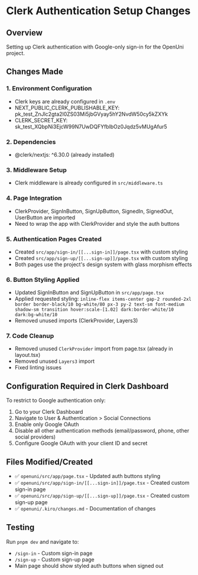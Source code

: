 # Clerk Authentication Setup Changes

## Overview
Setting up Clerk authentication with Google-only sign-in for the OpenUni project.

## Changes Made

### 1. Environment Configuration
- Clerk keys are already configured in `.env`
- NEXT_PUBLIC_CLERK_PUBLISHABLE_KEY: pk_test_ZnJlc2gta2l0ZS03Mi5jbGVyay5hY2NvdW50cy5kZXYk
- CLERK_SECRET_KEY: sk_test_XQbpNi3EjcW99N7UwDQFYfblbOz0Jqdz5vMUgAfur5

### 2. Dependencies
- @clerk/nextjs: ^6.30.0 (already installed)

### 3. Middleware Setup
- Clerk middleware is already configured in `src/middleware.ts`

### 4. Page Integration
- ClerkProvider, SignInButton, SignUpButton, SignedIn, SignedOut, UserButton are imported
- Need to wrap the app with ClerkProvider and style the auth buttons

### 5. Authentication Pages Created
- Created `src/app/sign-in/[[...sign-in]]/page.tsx` with custom styling
- Created `src/app/sign-up/[[...sign-up]]/page.tsx` with custom styling
- Both pages use the project's design system with glass morphism effects

### 6. Button Styling Applied
- Updated SignInButton and SignUpButton in `src/app/page.tsx`
- Applied requested styling: `inline-flex items-center gap-2 rounded-2xl border border-black/10 bg-white/80 px-3 py-2 text-sm font-medium shadow-sm transition hover:scale-[1.02] dark:border-white/10 dark:bg-white/10`
- Removed unused imports (ClerkProvider, Layers3)

### 7. Code Cleanup
- Removed unused `ClerkProvider` import from page.tsx (already in layout.tsx)
- Removed unused `Layers3` import
- Fixed linting issues

## Configuration Required in Clerk Dashboard
To restrict to Google authentication only:
1. Go to your Clerk Dashboard
2. Navigate to User & Authentication > Social Connections
3. Enable only Google OAuth
4. Disable all other authentication methods (email/password, phone, other social providers)
5. Configure Google OAuth with your client ID and secret

## Files Modified/Created
- ✅ `openuni/src/app/page.tsx` - Updated auth buttons styling
- ✅ `openuni/src/app/sign-in/[[...sign-in]]/page.tsx` - Created custom sign-in page
- ✅ `openuni/src/app/sign-up/[[...sign-up]]/page.tsx` - Created custom sign-up page
- ✅ `openuni/.kiro/changes.md` - Documentation of changes

## Testing
Run `pnpm dev` and navigate to:
- `/sign-in` - Custom sign-in page
- `/sign-up` - Custom sign-up page
- Main page should show styled auth buttons when signed out